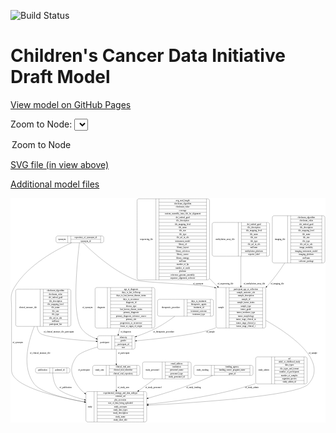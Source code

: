 <link rel='stylesheet' href="assets/style.css">
<link rel='stylesheet' href="https://unpkg.com/leaflet@1.5.1/dist/leaflet.css" integrity="sha512-xwE/Az9zrjBIphAcBb3F6JVqxf46+CDLwfLMHloNu6KEQCAWi6HcDUbeOfBIptF7tcCzusKFjFw2yuvEpDL9wQ==" crossorigin="">
<script type="text/javascript" src="https://code.jquery.com/jquery-3.2.1.min.js"></script>
<script type="text/javascript"  src="https://unpkg.com/leaflet@1.5.1/dist/leaflet.js"></script>
<script type="text/javascript" src="assets/actions.js"></script>

![Build Status](https://github.com/CBIIT/ccdi-model/actions/workflows/model-test-and-deploy.yml/badge.svg)

# Children's Cancer Data Initiative Draft Model

[View model on GitHub Pages](https://cbiit.github.io/ccdi-model/)



Zoom to Node: <select id="node_select">
  <option value="">Zoom to Node</option>
</select>
<div id="model"></div>

<p>
<a href="./model-desc/ccdi-model.svg">SVG file (in view above)</a>
<p>
<a href="./model-desc">Additional model files</a>
<div id='graph' style='display:off;'>
<svg width="2144pt" height="1528pt"
 viewBox="0.00 0.00 2144.19 1528.00" xmlns="http://www.w3.org/2000/svg" xmlns:xlink="http://www.w3.org/1999/xlink">
<g id="graph0" class="graph" transform="scale(1 1) rotate(0) translate(4 1524)">
<title>Perl</title>
<polygon fill="#ffffff" stroke="transparent" points="-4,4 -4,-1524 2140.1944,-1524 2140.1944,4 -4,4"/>
<!-- diagnosis -->
<g id="node1" class="node">
<title>diagnosis</title>
<path fill="none" stroke="#000000" d="M583.6944,-639.5C583.6944,-639.5 966.6944,-639.5 966.6944,-639.5 972.6944,-639.5 978.6944,-645.5 978.6944,-651.5 978.6944,-651.5 978.6944,-903.5 978.6944,-903.5 978.6944,-909.5 972.6944,-915.5 966.6944,-915.5 966.6944,-915.5 583.6944,-915.5 583.6944,-915.5 577.6944,-915.5 571.6944,-909.5 571.6944,-903.5 571.6944,-903.5 571.6944,-651.5 571.6944,-651.5 571.6944,-645.5 577.6944,-639.5 583.6944,-639.5"/>
<text text-anchor="middle" x="613.6944" y="-773.8" font-family="Times,serif" font-size="14.00" fill="#000000">diagnosis</text>
<polyline fill="none" stroke="#000000" points="655.6944,-639.5 655.6944,-915.5 "/>
<text text-anchor="middle" x="666.1944" y="-773.8" font-family="Times,serif" font-size="14.00" fill="#000000"> </text>
<polyline fill="none" stroke="#000000" points="676.6944,-639.5 676.6944,-915.5 "/>
<text text-anchor="middle" x="817.1944" y="-900.3" font-family="Times,serif" font-size="14.00" fill="#000000">age_at_diagnosis</text>
<polyline fill="none" stroke="#000000" points="676.6944,-892.5 957.6944,-892.5 "/>
<text text-anchor="middle" x="817.1944" y="-877.3" font-family="Times,serif" font-size="14.00" fill="#000000">days_to_last_followup</text>
<polyline fill="none" stroke="#000000" points="676.6944,-869.5 957.6944,-869.5 "/>
<text text-anchor="middle" x="817.1944" y="-854.3" font-family="Times,serif" font-size="14.00" fill="#000000">days_to_last_known_disease_status</text>
<polyline fill="none" stroke="#000000" points="676.6944,-846.5 957.6944,-846.5 "/>
<text text-anchor="middle" x="817.1944" y="-831.3" font-family="Times,serif" font-size="14.00" fill="#000000">days_to_recurrence</text>
<polyline fill="none" stroke="#000000" points="676.6944,-823.5 957.6944,-823.5 "/>
<text text-anchor="middle" x="817.1944" y="-808.3" font-family="Times,serif" font-size="14.00" fill="#000000">diagnosis_id</text>
<polyline fill="none" stroke="#000000" points="676.6944,-800.5 957.6944,-800.5 "/>
<text text-anchor="middle" x="817.1944" y="-785.3" font-family="Times,serif" font-size="14.00" fill="#000000">disease_type</text>
<polyline fill="none" stroke="#000000" points="676.6944,-777.5 957.6944,-777.5 "/>
<text text-anchor="middle" x="817.1944" y="-762.3" font-family="Times,serif" font-size="14.00" fill="#000000">last_known_disease_status</text>
<polyline fill="none" stroke="#000000" points="676.6944,-754.5 957.6944,-754.5 "/>
<text text-anchor="middle" x="817.1944" y="-739.3" font-family="Times,serif" font-size="14.00" fill="#000000">primary_diagnosis</text>
<polyline fill="none" stroke="#000000" points="676.6944,-731.5 957.6944,-731.5 "/>
<text text-anchor="middle" x="817.1944" y="-716.3" font-family="Times,serif" font-size="14.00" fill="#000000">primary_diagnosis_reference_source</text>
<polyline fill="none" stroke="#000000" points="676.6944,-708.5 957.6944,-708.5 "/>
<text text-anchor="middle" x="817.1944" y="-693.3" font-family="Times,serif" font-size="14.00" fill="#000000">primary_site</text>
<polyline fill="none" stroke="#000000" points="676.6944,-685.5 957.6944,-685.5 "/>
<text text-anchor="middle" x="817.1944" y="-670.3" font-family="Times,serif" font-size="14.00" fill="#000000">progression_or_recurrence</text>
<polyline fill="none" stroke="#000000" points="676.6944,-662.5 957.6944,-662.5 "/>
<text text-anchor="middle" x="817.1944" y="-647.3" font-family="Times,serif" font-size="14.00" fill="#000000">tissue_or_organ_of_origin</text>
<polyline fill="none" stroke="#000000" points="957.6944,-639.5 957.6944,-915.5 "/>
<text text-anchor="middle" x="968.1944" y="-773.8" font-family="Times,serif" font-size="14.00" fill="#000000"> </text>
</g>
<!-- participant -->
<g id="node8" class="node">
<title>participant</title>
<path fill="none" stroke="#000000" d="M600.6944,-495.5C600.6944,-495.5 831.6944,-495.5 831.6944,-495.5 837.6944,-495.5 843.6944,-501.5 843.6944,-507.5 843.6944,-507.5 843.6944,-575.5 843.6944,-575.5 843.6944,-581.5 837.6944,-587.5 831.6944,-587.5 831.6944,-587.5 600.6944,-587.5 600.6944,-587.5 594.6944,-587.5 588.6944,-581.5 588.6944,-575.5 588.6944,-575.5 588.6944,-507.5 588.6944,-507.5 588.6944,-501.5 594.6944,-495.5 600.6944,-495.5"/>
<text text-anchor="middle" x="636.6944" y="-537.8" font-family="Times,serif" font-size="14.00" fill="#000000">participant</text>
<polyline fill="none" stroke="#000000" points="684.6944,-495.5 684.6944,-587.5 "/>
<text text-anchor="middle" x="695.1944" y="-537.8" font-family="Times,serif" font-size="14.00" fill="#000000"> </text>
<polyline fill="none" stroke="#000000" points="705.6944,-495.5 705.6944,-587.5 "/>
<text text-anchor="middle" x="764.1944" y="-572.3" font-family="Times,serif" font-size="14.00" fill="#000000">ethnicity</text>
<polyline fill="none" stroke="#000000" points="705.6944,-564.5 822.6944,-564.5 "/>
<text text-anchor="middle" x="764.1944" y="-549.3" font-family="Times,serif" font-size="14.00" fill="#000000">gender</text>
<polyline fill="none" stroke="#000000" points="705.6944,-541.5 822.6944,-541.5 "/>
<text text-anchor="middle" x="764.1944" y="-526.3" font-family="Times,serif" font-size="14.00" fill="#000000">participant_id</text>
<polyline fill="none" stroke="#000000" points="705.6944,-518.5 822.6944,-518.5 "/>
<text text-anchor="middle" x="764.1944" y="-503.3" font-family="Times,serif" font-size="14.00" fill="#000000">race</text>
<polyline fill="none" stroke="#000000" points="822.6944,-495.5 822.6944,-587.5 "/>
<text text-anchor="middle" x="833.1944" y="-537.8" font-family="Times,serif" font-size="14.00" fill="#000000"> </text>
</g>
<!-- diagnosis&#45;&gt;participant -->
<g id="edge16" class="edge">
<title>diagnosis&#45;&gt;participant</title>
<path fill="none" stroke="#000000" d="M740.6179,-639.1938C736.9663,-624.5877 733.4218,-610.4096 730.2172,-597.5912"/>
<polygon fill="#000000" stroke="#000000" points="733.5454,-596.473 727.7245,-587.6204 726.7544,-598.1708 733.5454,-596.473"/>
<text text-anchor="middle" x="780.6944" y="-609.8" font-family="Times,serif" font-size="14.00" fill="#000000">of_diagnosis</text>
</g>
<!-- therapeutic_procedure -->
<g id="node2" class="node">
<title>therapeutic_procedure</title>
<path fill="none" stroke="#000000" d="M1008.6944,-720C1008.6944,-720 1365.6944,-720 1365.6944,-720 1371.6944,-720 1377.6944,-726 1377.6944,-732 1377.6944,-732 1377.6944,-823 1377.6944,-823 1377.6944,-829 1371.6944,-835 1365.6944,-835 1365.6944,-835 1008.6944,-835 1008.6944,-835 1002.6944,-835 996.6944,-829 996.6944,-823 996.6944,-823 996.6944,-732 996.6944,-732 996.6944,-726 1002.6944,-720 1008.6944,-720"/>
<text text-anchor="middle" x="1087.1944" y="-773.8" font-family="Times,serif" font-size="14.00" fill="#000000">therapeutic_procedure</text>
<polyline fill="none" stroke="#000000" points="1177.6944,-720 1177.6944,-835 "/>
<text text-anchor="middle" x="1188.1944" y="-773.8" font-family="Times,serif" font-size="14.00" fill="#000000"> </text>
<polyline fill="none" stroke="#000000" points="1198.6944,-720 1198.6944,-835 "/>
<text text-anchor="middle" x="1277.6944" y="-819.8" font-family="Times,serif" font-size="14.00" fill="#000000">days_to_treatment</text>
<polyline fill="none" stroke="#000000" points="1198.6944,-812 1356.6944,-812 "/>
<text text-anchor="middle" x="1277.6944" y="-796.8" font-family="Times,serif" font-size="14.00" fill="#000000">therapeutic_agents</text>
<polyline fill="none" stroke="#000000" points="1198.6944,-789 1356.6944,-789 "/>
<text text-anchor="middle" x="1277.6944" y="-773.8" font-family="Times,serif" font-size="14.00" fill="#000000">treatment_id</text>
<polyline fill="none" stroke="#000000" points="1198.6944,-766 1356.6944,-766 "/>
<text text-anchor="middle" x="1277.6944" y="-750.8" font-family="Times,serif" font-size="14.00" fill="#000000">treatment_outcome</text>
<polyline fill="none" stroke="#000000" points="1198.6944,-743 1356.6944,-743 "/>
<text text-anchor="middle" x="1277.6944" y="-727.8" font-family="Times,serif" font-size="14.00" fill="#000000">treatment_type</text>
<polyline fill="none" stroke="#000000" points="1356.6944,-720 1356.6944,-835 "/>
<text text-anchor="middle" x="1367.1944" y="-773.8" font-family="Times,serif" font-size="14.00" fill="#000000"> </text>
</g>
<!-- therapeutic_procedure&#45;&gt;participant -->
<g id="edge5" class="edge">
<title>therapeutic_procedure&#45;&gt;participant</title>
<path fill="none" stroke="#000000" d="M1114.5422,-719.9965C1078.0687,-692.969 1032.3396,-661.7644 988.1944,-639 945.9299,-617.2054 897.6704,-598.1828 853.6507,-582.8676"/>
<polygon fill="#000000" stroke="#000000" points="854.6281,-579.5025 844.0334,-579.5566 852.3494,-586.1213 854.6281,-579.5025"/>
<text text-anchor="middle" x="1039.1944" y="-609.8" font-family="Times,serif" font-size="14.00" fill="#000000">of_therapeutic_procedure</text>
</g>
<!-- clinical_measure_file -->
<g id="node3" class="node">
<title>clinical_measure_file</title>
<path fill="none" stroke="#000000" d="M43.1944,-651C43.1944,-651 395.1944,-651 395.1944,-651 401.1944,-651 407.1944,-657 407.1944,-663 407.1944,-663 407.1944,-892 407.1944,-892 407.1944,-898 401.1944,-904 395.1944,-904 395.1944,-904 43.1944,-904 43.1944,-904 37.1944,-904 31.1944,-898 31.1944,-892 31.1944,-892 31.1944,-663 31.1944,-663 31.1944,-657 37.1944,-651 43.1944,-651"/>
<text text-anchor="middle" x="114.6944" y="-773.8" font-family="Times,serif" font-size="14.00" fill="#000000">clinical_measure_file</text>
<polyline fill="none" stroke="#000000" points="198.1944,-651 198.1944,-904 "/>
<text text-anchor="middle" x="208.6944" y="-773.8" font-family="Times,serif" font-size="14.00" fill="#000000"> </text>
<polyline fill="none" stroke="#000000" points="219.1944,-651 219.1944,-904 "/>
<text text-anchor="middle" x="302.6944" y="-888.8" font-family="Times,serif" font-size="14.00" fill="#000000">checksum_algorithm</text>
<polyline fill="none" stroke="#000000" points="219.1944,-881 386.1944,-881 "/>
<text text-anchor="middle" x="302.6944" y="-865.8" font-family="Times,serif" font-size="14.00" fill="#000000">checksum_value</text>
<polyline fill="none" stroke="#000000" points="219.1944,-858 386.1944,-858 "/>
<text text-anchor="middle" x="302.6944" y="-842.8" font-family="Times,serif" font-size="14.00" fill="#000000">dcf_indexd_guid</text>
<polyline fill="none" stroke="#000000" points="219.1944,-835 386.1944,-835 "/>
<text text-anchor="middle" x="302.6944" y="-819.8" font-family="Times,serif" font-size="14.00" fill="#000000">file_description</text>
<polyline fill="none" stroke="#000000" points="219.1944,-812 386.1944,-812 "/>
<text text-anchor="middle" x="302.6944" y="-796.8" font-family="Times,serif" font-size="14.00" fill="#000000">file_mapping_level</text>
<polyline fill="none" stroke="#000000" points="219.1944,-789 386.1944,-789 "/>
<text text-anchor="middle" x="302.6944" y="-773.8" font-family="Times,serif" font-size="14.00" fill="#000000">file_name</text>
<polyline fill="none" stroke="#000000" points="219.1944,-766 386.1944,-766 "/>
<text text-anchor="middle" x="302.6944" y="-750.8" font-family="Times,serif" font-size="14.00" fill="#000000">file_size</text>
<polyline fill="none" stroke="#000000" points="219.1944,-743 386.1944,-743 "/>
<text text-anchor="middle" x="302.6944" y="-727.8" font-family="Times,serif" font-size="14.00" fill="#000000">file_type</text>
<polyline fill="none" stroke="#000000" points="219.1944,-720 386.1944,-720 "/>
<text text-anchor="middle" x="302.6944" y="-704.8" font-family="Times,serif" font-size="14.00" fill="#000000">file_url_in_cds</text>
<polyline fill="none" stroke="#000000" points="219.1944,-697 386.1944,-697 "/>
<text text-anchor="middle" x="302.6944" y="-681.8" font-family="Times,serif" font-size="14.00" fill="#000000">md5sum</text>
<polyline fill="none" stroke="#000000" points="219.1944,-674 386.1944,-674 "/>
<text text-anchor="middle" x="302.6944" y="-658.8" font-family="Times,serif" font-size="14.00" fill="#000000">participant_list</text>
<polyline fill="none" stroke="#000000" points="386.1944,-651 386.1944,-904 "/>
<text text-anchor="middle" x="396.6944" y="-773.8" font-family="Times,serif" font-size="14.00" fill="#000000"> </text>
</g>
<!-- clinical_measure_file&#45;&gt;participant -->
<g id="edge11" class="edge">
<title>clinical_measure_file&#45;&gt;participant</title>
<path fill="none" stroke="#000000" d="M177.6612,-650.9974C178.7405,-634.465 183.8457,-618.8403 195.1944,-606 220.2823,-577.6147 432.5351,-558.8939 578.2616,-549.2568"/>
<polygon fill="#000000" stroke="#000000" points="578.8851,-552.7236 588.6355,-548.5787 578.4284,-545.7386 578.8851,-552.7236"/>
<text text-anchor="middle" x="324.6944" y="-609.8" font-family="Times,serif" font-size="14.00" fill="#000000">of_clinical_measure_file_participant</text>
</g>
<!-- study -->
<g id="node9" class="node">
<title>study</title>
<path fill="none" stroke="#000000" d="M521.1944,-.5C521.1944,-.5 911.1944,-.5 911.1944,-.5 917.1944,-.5 923.1944,-6.5 923.1944,-12.5 923.1944,-12.5 923.1944,-195.5 923.1944,-195.5 923.1944,-201.5 917.1944,-207.5 911.1944,-207.5 911.1944,-207.5 521.1944,-207.5 521.1944,-207.5 515.1944,-207.5 509.1944,-201.5 509.1944,-195.5 509.1944,-195.5 509.1944,-12.5 509.1944,-12.5 509.1944,-6.5 515.1944,-.5 521.1944,-.5"/>
<text text-anchor="middle" x="537.1944" y="-100.3" font-family="Times,serif" font-size="14.00" fill="#000000">study</text>
<polyline fill="none" stroke="#000000" points="565.1944,-.5 565.1944,-207.5 "/>
<text text-anchor="middle" x="575.6944" y="-100.3" font-family="Times,serif" font-size="14.00" fill="#000000"> </text>
<polyline fill="none" stroke="#000000" points="586.1944,-.5 586.1944,-207.5 "/>
<text text-anchor="middle" x="744.1944" y="-192.3" font-family="Times,serif" font-size="14.00" fill="#000000">experimental_strategy_and_data_subtype</text>
<polyline fill="none" stroke="#000000" points="586.1944,-184.5 902.1944,-184.5 "/>
<text text-anchor="middle" x="744.1944" y="-169.3" font-family="Times,serif" font-size="14.00" fill="#000000">external_url</text>
<polyline fill="none" stroke="#000000" points="586.1944,-161.5 902.1944,-161.5 "/>
<text text-anchor="middle" x="744.1944" y="-146.3" font-family="Times,serif" font-size="14.00" fill="#000000">phs_accession</text>
<polyline fill="none" stroke="#000000" points="586.1944,-138.5 902.1944,-138.5 "/>
<text text-anchor="middle" x="744.1944" y="-123.3" font-family="Times,serif" font-size="14.00" fill="#000000">size_of_data_being_uploaded</text>
<polyline fill="none" stroke="#000000" points="586.1944,-115.5 902.1944,-115.5 "/>
<text text-anchor="middle" x="744.1944" y="-100.3" font-family="Times,serif" font-size="14.00" fill="#000000">study_acronym</text>
<polyline fill="none" stroke="#000000" points="586.1944,-92.5 902.1944,-92.5 "/>
<text text-anchor="middle" x="744.1944" y="-77.3" font-family="Times,serif" font-size="14.00" fill="#000000">study_data_types</text>
<polyline fill="none" stroke="#000000" points="586.1944,-69.5 902.1944,-69.5 "/>
<text text-anchor="middle" x="744.1944" y="-54.3" font-family="Times,serif" font-size="14.00" fill="#000000">study_description</text>
<polyline fill="none" stroke="#000000" points="586.1944,-46.5 902.1944,-46.5 "/>
<text text-anchor="middle" x="744.1944" y="-31.3" font-family="Times,serif" font-size="14.00" fill="#000000">study_name</text>
<polyline fill="none" stroke="#000000" points="586.1944,-23.5 902.1944,-23.5 "/>
<text text-anchor="middle" x="744.1944" y="-8.3" font-family="Times,serif" font-size="14.00" fill="#000000">study_short_title</text>
<polyline fill="none" stroke="#000000" points="902.1944,-.5 902.1944,-207.5 "/>
<text text-anchor="middle" x="912.6944" y="-100.3" font-family="Times,serif" font-size="14.00" fill="#000000"> </text>
</g>
<!-- clinical_measure_file&#45;&gt;study -->
<g id="edge19" class="edge">
<title>clinical_measure_file&#45;&gt;study</title>
<path fill="none" stroke="#000000" d="M157.9188,-650.7414C112.6756,-536.8004 72.2729,-370.6728 157.1944,-259 199.5367,-203.3194 360.5282,-162.4268 498.9331,-136.6687"/>
<polygon fill="#000000" stroke="#000000" points="499.657,-140.0943 508.8573,-134.8403 498.3886,-133.2102 499.657,-140.0943"/>
<text text-anchor="middle" x="197.1944" y="-465.8" font-family="Times,serif" font-size="14.00" fill="#000000">of_clinical_measure_file</text>
</g>
<!-- methylation_array_file -->
<g id="node4" class="node">
<title>methylation_array_file</title>
<path fill="none" stroke="#000000" d="M1380.6944,-1128.5C1380.6944,-1128.5 1747.6944,-1128.5 1747.6944,-1128.5 1753.6944,-1128.5 1759.6944,-1134.5 1759.6944,-1140.5 1759.6944,-1140.5 1759.6944,-1346.5 1759.6944,-1346.5 1759.6944,-1352.5 1753.6944,-1358.5 1747.6944,-1358.5 1747.6944,-1358.5 1380.6944,-1358.5 1380.6944,-1358.5 1374.6944,-1358.5 1368.6944,-1352.5 1368.6944,-1346.5 1368.6944,-1346.5 1368.6944,-1140.5 1368.6944,-1140.5 1368.6944,-1134.5 1374.6944,-1128.5 1380.6944,-1128.5"/>
<text text-anchor="middle" x="1457.6944" y="-1239.8" font-family="Times,serif" font-size="14.00" fill="#000000">methylation_array_file</text>
<polyline fill="none" stroke="#000000" points="1546.6944,-1128.5 1546.6944,-1358.5 "/>
<text text-anchor="middle" x="1557.1944" y="-1239.8" font-family="Times,serif" font-size="14.00" fill="#000000"> </text>
<polyline fill="none" stroke="#000000" points="1567.6944,-1128.5 1567.6944,-1358.5 "/>
<text text-anchor="middle" x="1653.1944" y="-1343.3" font-family="Times,serif" font-size="14.00" fill="#000000">dcf_indexd_guid</text>
<polyline fill="none" stroke="#000000" points="1567.6944,-1335.5 1738.6944,-1335.5 "/>
<text text-anchor="middle" x="1653.1944" y="-1320.3" font-family="Times,serif" font-size="14.00" fill="#000000">file_description</text>
<polyline fill="none" stroke="#000000" points="1567.6944,-1312.5 1738.6944,-1312.5 "/>
<text text-anchor="middle" x="1653.1944" y="-1297.3" font-family="Times,serif" font-size="14.00" fill="#000000">file_mapping_level</text>
<polyline fill="none" stroke="#000000" points="1567.6944,-1289.5 1738.6944,-1289.5 "/>
<text text-anchor="middle" x="1653.1944" y="-1274.3" font-family="Times,serif" font-size="14.00" fill="#000000">file_name</text>
<polyline fill="none" stroke="#000000" points="1567.6944,-1266.5 1738.6944,-1266.5 "/>
<text text-anchor="middle" x="1653.1944" y="-1251.3" font-family="Times,serif" font-size="14.00" fill="#000000">file_size</text>
<polyline fill="none" stroke="#000000" points="1567.6944,-1243.5 1738.6944,-1243.5 "/>
<text text-anchor="middle" x="1653.1944" y="-1228.3" font-family="Times,serif" font-size="14.00" fill="#000000">file_type</text>
<polyline fill="none" stroke="#000000" points="1567.6944,-1220.5 1738.6944,-1220.5 "/>
<text text-anchor="middle" x="1653.1944" y="-1205.3" font-family="Times,serif" font-size="14.00" fill="#000000">file_url_in_cds</text>
<polyline fill="none" stroke="#000000" points="1567.6944,-1197.5 1738.6944,-1197.5 "/>
<text text-anchor="middle" x="1653.1944" y="-1182.3" font-family="Times,serif" font-size="14.00" fill="#000000">md5sum</text>
<polyline fill="none" stroke="#000000" points="1567.6944,-1174.5 1738.6944,-1174.5 "/>
<text text-anchor="middle" x="1653.1944" y="-1159.3" font-family="Times,serif" font-size="14.00" fill="#000000">methylation_platform</text>
<polyline fill="none" stroke="#000000" points="1567.6944,-1151.5 1738.6944,-1151.5 "/>
<text text-anchor="middle" x="1653.1944" y="-1136.3" font-family="Times,serif" font-size="14.00" fill="#000000">reporter_label</text>
<polyline fill="none" stroke="#000000" points="1738.6944,-1128.5 1738.6944,-1358.5 "/>
<text text-anchor="middle" x="1749.1944" y="-1239.8" font-family="Times,serif" font-size="14.00" fill="#000000"> </text>
</g>
<!-- sample -->
<g id="node10" class="node">
<title>sample</title>
<path fill="none" stroke="#000000" d="M1407.1944,-639.5C1407.1944,-639.5 1721.1944,-639.5 1721.1944,-639.5 1727.1944,-639.5 1733.1944,-645.5 1733.1944,-651.5 1733.1944,-651.5 1733.1944,-903.5 1733.1944,-903.5 1733.1944,-909.5 1727.1944,-915.5 1721.1944,-915.5 1721.1944,-915.5 1407.1944,-915.5 1407.1944,-915.5 1401.1944,-915.5 1395.1944,-909.5 1395.1944,-903.5 1395.1944,-903.5 1395.1944,-651.5 1395.1944,-651.5 1395.1944,-645.5 1401.1944,-639.5 1407.1944,-639.5"/>
<text text-anchor="middle" x="1429.1944" y="-773.8" font-family="Times,serif" font-size="14.00" fill="#000000">sample</text>
<polyline fill="none" stroke="#000000" points="1463.1944,-639.5 1463.1944,-915.5 "/>
<text text-anchor="middle" x="1473.6944" y="-773.8" font-family="Times,serif" font-size="14.00" fill="#000000"> </text>
<polyline fill="none" stroke="#000000" points="1484.1944,-639.5 1484.1944,-915.5 "/>
<text text-anchor="middle" x="1598.1944" y="-900.3" font-family="Times,serif" font-size="14.00" fill="#000000">participant_age_at_collection</text>
<polyline fill="none" stroke="#000000" points="1484.1944,-892.5 1712.1944,-892.5 "/>
<text text-anchor="middle" x="1598.1944" y="-877.3" font-family="Times,serif" font-size="14.00" fill="#000000">sample_anatomic_site</text>
<polyline fill="none" stroke="#000000" points="1484.1944,-869.5 1712.1944,-869.5 "/>
<text text-anchor="middle" x="1598.1944" y="-854.3" font-family="Times,serif" font-size="14.00" fill="#000000">sample_description</text>
<polyline fill="none" stroke="#000000" points="1484.1944,-846.5 1712.1944,-846.5 "/>
<text text-anchor="middle" x="1598.1944" y="-831.3" font-family="Times,serif" font-size="14.00" fill="#000000">sample_id</text>
<polyline fill="none" stroke="#000000" points="1484.1944,-823.5 1712.1944,-823.5 "/>
<text text-anchor="middle" x="1598.1944" y="-808.3" font-family="Times,serif" font-size="14.00" fill="#000000">sample_tumor_status</text>
<polyline fill="none" stroke="#000000" points="1484.1944,-800.5 1712.1944,-800.5 "/>
<text text-anchor="middle" x="1598.1944" y="-785.3" font-family="Times,serif" font-size="14.00" fill="#000000">sample_type</text>
<polyline fill="none" stroke="#000000" points="1484.1944,-777.5 1712.1944,-777.5 "/>
<text text-anchor="middle" x="1598.1944" y="-762.3" font-family="Times,serif" font-size="14.00" fill="#000000">tumor_grade</text>
<polyline fill="none" stroke="#000000" points="1484.1944,-754.5 1712.1944,-754.5 "/>
<text text-anchor="middle" x="1598.1944" y="-739.3" font-family="Times,serif" font-size="14.00" fill="#000000">tumor_incidence_type</text>
<polyline fill="none" stroke="#000000" points="1484.1944,-731.5 1712.1944,-731.5 "/>
<text text-anchor="middle" x="1598.1944" y="-716.3" font-family="Times,serif" font-size="14.00" fill="#000000">tumor_morphology</text>
<polyline fill="none" stroke="#000000" points="1484.1944,-708.5 1712.1944,-708.5 "/>
<text text-anchor="middle" x="1598.1944" y="-693.3" font-family="Times,serif" font-size="14.00" fill="#000000">tumor_stage_clinical_m</text>
<polyline fill="none" stroke="#000000" points="1484.1944,-685.5 1712.1944,-685.5 "/>
<text text-anchor="middle" x="1598.1944" y="-670.3" font-family="Times,serif" font-size="14.00" fill="#000000">tumor_stage_clinical_n</text>
<polyline fill="none" stroke="#000000" points="1484.1944,-662.5 1712.1944,-662.5 "/>
<text text-anchor="middle" x="1598.1944" y="-647.3" font-family="Times,serif" font-size="14.00" fill="#000000">tumor_stage_clinical_t</text>
<polyline fill="none" stroke="#000000" points="1712.1944,-639.5 1712.1944,-915.5 "/>
<text text-anchor="middle" x="1722.6944" y="-773.8" font-family="Times,serif" font-size="14.00" fill="#000000"> </text>
</g>
<!-- methylation_array_file&#45;&gt;sample -->
<g id="edge7" class="edge">
<title>methylation_array_file&#45;&gt;sample</title>
<path fill="none" stroke="#000000" d="M1564.1944,-1128.309C1564.1944,-1067.1664 1564.1944,-991.336 1564.1944,-925.8368"/>
<polygon fill="#000000" stroke="#000000" points="1567.6945,-925.8346 1564.1944,-915.8347 1560.6945,-925.8347 1567.6945,-925.8346"/>
<text text-anchor="middle" x="1655.6944" y="-937.8" font-family="Times,serif" font-size="14.00" fill="#000000">of_methylation_array_file</text>
</g>
<!-- study_arm -->
<g id="node5" class="node">
<title>study_arm</title>
<path fill="none" stroke="#000000" d="M567.6944,-317C567.6944,-317 864.6944,-317 864.6944,-317 870.6944,-317 876.6944,-323 876.6944,-329 876.6944,-329 876.6944,-374 876.6944,-374 876.6944,-380 870.6944,-386 864.6944,-386 864.6944,-386 567.6944,-386 567.6944,-386 561.6944,-386 555.6944,-380 555.6944,-374 555.6944,-374 555.6944,-329 555.6944,-329 555.6944,-323 561.6944,-317 567.6944,-317"/>
<text text-anchor="middle" x="601.6944" y="-347.8" font-family="Times,serif" font-size="14.00" fill="#000000">study_arm</text>
<polyline fill="none" stroke="#000000" points="647.6944,-317 647.6944,-386 "/>
<text text-anchor="middle" x="658.1944" y="-347.8" font-family="Times,serif" font-size="14.00" fill="#000000"> </text>
<polyline fill="none" stroke="#000000" points="668.6944,-317 668.6944,-386 "/>
<text text-anchor="middle" x="762.1944" y="-370.8" font-family="Times,serif" font-size="14.00" fill="#000000">clinical_trial_arm</text>
<polyline fill="none" stroke="#000000" points="668.6944,-363 855.6944,-363 "/>
<text text-anchor="middle" x="762.1944" y="-347.8" font-family="Times,serif" font-size="14.00" fill="#000000">clinical_trial_identifier</text>
<polyline fill="none" stroke="#000000" points="668.6944,-340 855.6944,-340 "/>
<text text-anchor="middle" x="762.1944" y="-324.8" font-family="Times,serif" font-size="14.00" fill="#000000">clinical_trial_repository</text>
<polyline fill="none" stroke="#000000" points="855.6944,-317 855.6944,-386 "/>
<text text-anchor="middle" x="866.1944" y="-347.8" font-family="Times,serif" font-size="14.00" fill="#000000"> </text>
</g>
<!-- study_arm&#45;&gt;study -->
<g id="edge17" class="edge">
<title>study_arm&#45;&gt;study</title>
<path fill="none" stroke="#000000" d="M716.1944,-316.8256C716.1944,-290.8629 716.1944,-253.7725 716.1944,-217.8091"/>
<polygon fill="#000000" stroke="#000000" points="719.6945,-217.7056 716.1944,-207.7056 712.6945,-217.7056 719.6945,-217.7056"/>
<text text-anchor="middle" x="764.6944" y="-229.8" font-family="Times,serif" font-size="14.00" fill="#000000">of_study_arm</text>
</g>
<!-- publication -->
<g id="node6" class="node">
<title>publication</title>
<path fill="none" stroke="#000000" d="M178.1944,-333.5C178.1944,-333.5 388.1944,-333.5 388.1944,-333.5 394.1944,-333.5 400.1944,-339.5 400.1944,-345.5 400.1944,-345.5 400.1944,-357.5 400.1944,-357.5 400.1944,-363.5 394.1944,-369.5 388.1944,-369.5 388.1944,-369.5 178.1944,-369.5 178.1944,-369.5 172.1944,-369.5 166.1944,-363.5 166.1944,-357.5 166.1944,-357.5 166.1944,-345.5 166.1944,-345.5 166.1944,-339.5 172.1944,-333.5 178.1944,-333.5"/>
<text text-anchor="middle" x="214.6944" y="-347.8" font-family="Times,serif" font-size="14.00" fill="#000000">publication</text>
<polyline fill="none" stroke="#000000" points="263.1944,-333.5 263.1944,-369.5 "/>
<text text-anchor="middle" x="273.6944" y="-347.8" font-family="Times,serif" font-size="14.00" fill="#000000"> </text>
<polyline fill="none" stroke="#000000" points="284.1944,-333.5 284.1944,-369.5 "/>
<text text-anchor="middle" x="331.6944" y="-347.8" font-family="Times,serif" font-size="14.00" fill="#000000">pubmed_id</text>
<polyline fill="none" stroke="#000000" points="379.1944,-333.5 379.1944,-369.5 "/>
<text text-anchor="middle" x="389.6944" y="-347.8" font-family="Times,serif" font-size="14.00" fill="#000000"> </text>
</g>
<!-- publication&#45;&gt;study -->
<g id="edge6" class="edge">
<title>publication&#45;&gt;study</title>
<path fill="none" stroke="#000000" d="M283.3987,-333.4755C284.696,-306.4346 291.1394,-255.4103 320.1944,-226 347.4367,-198.4246 421.9174,-172.4461 499.0379,-151.6067"/>
<polygon fill="#000000" stroke="#000000" points="500.1858,-154.9229 508.9442,-148.9613 498.3797,-148.1599 500.1858,-154.9229"/>
<text text-anchor="middle" x="371.1944" y="-229.8" font-family="Times,serif" font-size="14.00" fill="#000000">of_publication</text>
</g>
<!-- imaging_file -->
<g id="node7" class="node">
<title>imaging_file</title>
<path fill="none" stroke="#000000" d="M1790.1944,-1082.5C1790.1944,-1082.5 2124.1944,-1082.5 2124.1944,-1082.5 2130.1944,-1082.5 2136.1944,-1088.5 2136.1944,-1094.5 2136.1944,-1094.5 2136.1944,-1392.5 2136.1944,-1392.5 2136.1944,-1398.5 2130.1944,-1404.5 2124.1944,-1404.5 2124.1944,-1404.5 1790.1944,-1404.5 1790.1944,-1404.5 1784.1944,-1404.5 1778.1944,-1398.5 1778.1944,-1392.5 1778.1944,-1392.5 1778.1944,-1094.5 1778.1944,-1094.5 1778.1944,-1088.5 1784.1944,-1082.5 1790.1944,-1082.5"/>
<text text-anchor="middle" x="1830.1944" y="-1239.8" font-family="Times,serif" font-size="14.00" fill="#000000">imaging_file</text>
<polyline fill="none" stroke="#000000" points="1882.1944,-1082.5 1882.1944,-1404.5 "/>
<text text-anchor="middle" x="1892.6944" y="-1239.8" font-family="Times,serif" font-size="14.00" fill="#000000"> </text>
<polyline fill="none" stroke="#000000" points="1903.1944,-1082.5 1903.1944,-1404.5 "/>
<text text-anchor="middle" x="2009.1944" y="-1389.3" font-family="Times,serif" font-size="14.00" fill="#000000">checksum_algorithm</text>
<polyline fill="none" stroke="#000000" points="1903.1944,-1381.5 2115.1944,-1381.5 "/>
<text text-anchor="middle" x="2009.1944" y="-1366.3" font-family="Times,serif" font-size="14.00" fill="#000000">checksum_value</text>
<polyline fill="none" stroke="#000000" points="1903.1944,-1358.5 2115.1944,-1358.5 "/>
<text text-anchor="middle" x="2009.1944" y="-1343.3" font-family="Times,serif" font-size="14.00" fill="#000000">dcf_indexd_guid</text>
<polyline fill="none" stroke="#000000" points="1903.1944,-1335.5 2115.1944,-1335.5 "/>
<text text-anchor="middle" x="2009.1944" y="-1320.3" font-family="Times,serif" font-size="14.00" fill="#000000">file_description</text>
<polyline fill="none" stroke="#000000" points="1903.1944,-1312.5 2115.1944,-1312.5 "/>
<text text-anchor="middle" x="2009.1944" y="-1297.3" font-family="Times,serif" font-size="14.00" fill="#000000">file_mapping_level</text>
<polyline fill="none" stroke="#000000" points="1903.1944,-1289.5 2115.1944,-1289.5 "/>
<text text-anchor="middle" x="2009.1944" y="-1274.3" font-family="Times,serif" font-size="14.00" fill="#000000">file_name</text>
<polyline fill="none" stroke="#000000" points="1903.1944,-1266.5 2115.1944,-1266.5 "/>
<text text-anchor="middle" x="2009.1944" y="-1251.3" font-family="Times,serif" font-size="14.00" fill="#000000">file_size</text>
<polyline fill="none" stroke="#000000" points="1903.1944,-1243.5 2115.1944,-1243.5 "/>
<text text-anchor="middle" x="2009.1944" y="-1228.3" font-family="Times,serif" font-size="14.00" fill="#000000">file_type</text>
<polyline fill="none" stroke="#000000" points="1903.1944,-1220.5 2115.1944,-1220.5 "/>
<text text-anchor="middle" x="2009.1944" y="-1205.3" font-family="Times,serif" font-size="14.00" fill="#000000">file_url_in_cds</text>
<polyline fill="none" stroke="#000000" points="1903.1944,-1197.5 2115.1944,-1197.5 "/>
<text text-anchor="middle" x="2009.1944" y="-1182.3" font-family="Times,serif" font-size="14.00" fill="#000000">image_modality</text>
<polyline fill="none" stroke="#000000" points="1903.1944,-1174.5 2115.1944,-1174.5 "/>
<text text-anchor="middle" x="2009.1944" y="-1159.3" font-family="Times,serif" font-size="14.00" fill="#000000">imaging_instrument_model</text>
<polyline fill="none" stroke="#000000" points="1903.1944,-1151.5 2115.1944,-1151.5 "/>
<text text-anchor="middle" x="2009.1944" y="-1136.3" font-family="Times,serif" font-size="14.00" fill="#000000">imaging_platform</text>
<polyline fill="none" stroke="#000000" points="1903.1944,-1128.5 2115.1944,-1128.5 "/>
<text text-anchor="middle" x="2009.1944" y="-1113.3" font-family="Times,serif" font-size="14.00" fill="#000000">md5sum</text>
<polyline fill="none" stroke="#000000" points="1903.1944,-1105.5 2115.1944,-1105.5 "/>
<text text-anchor="middle" x="2009.1944" y="-1090.3" font-family="Times,serif" font-size="14.00" fill="#000000">software_package</text>
<polyline fill="none" stroke="#000000" points="2115.1944,-1082.5 2115.1944,-1404.5 "/>
<text text-anchor="middle" x="2125.6944" y="-1239.8" font-family="Times,serif" font-size="14.00" fill="#000000"> </text>
</g>
<!-- imaging_file&#45;&gt;sample -->
<g id="edge10" class="edge">
<title>imaging_file&#45;&gt;sample</title>
<path fill="none" stroke="#000000" d="M1862.5023,-1082.4304C1830.0075,-1032.6341 1791.5756,-979.0677 1751.1944,-934 1747.7513,-930.1573 1744.2123,-926.3259 1740.5942,-922.5132"/>
<polygon fill="#000000" stroke="#000000" points="1743.0058,-919.972 1733.5433,-915.2064 1737.9686,-924.8328 1743.0058,-919.972"/>
<text text-anchor="middle" x="1811.6944" y="-937.8" font-family="Times,serif" font-size="14.00" fill="#000000">of_imaging_file</text>
</g>
<!-- participant&#45;&gt;study_arm -->
<g id="edge3" class="edge">
<title>participant&#45;&gt;study_arm</title>
<path fill="none" stroke="#000000" d="M716.1944,-495.0208C716.1944,-464.9487 716.1944,-426.0098 716.1944,-396.2801"/>
<polygon fill="#000000" stroke="#000000" points="719.6945,-396.178 716.1944,-386.178 712.6945,-396.178 719.6945,-396.178"/>
<text text-anchor="middle" x="766.6944" y="-465.8" font-family="Times,serif" font-size="14.00" fill="#000000">of_participant</text>
</g>
<!-- participant&#45;&gt;study -->
<g id="edge4" class="edge">
<title>participant&#45;&gt;study</title>
<path fill="none" stroke="#000000" d="M588.5649,-510.6939C527.1616,-493.0291 463.0227,-469.3612 445.1944,-444 397.9089,-376.735 403.939,-330.123 445.1944,-259 459.3042,-234.6752 478.8258,-213.8437 500.9862,-196.0885"/>
<polygon fill="#000000" stroke="#000000" points="503.1671,-198.8263 508.93,-189.9359 498.8808,-193.2921 503.1671,-198.8263"/>
<text text-anchor="middle" x="495.6944" y="-347.8" font-family="Times,serif" font-size="14.00" fill="#000000">of_participant</text>
</g>
<!-- sample&#45;&gt;participant -->
<g id="edge8" class="edge">
<title>sample&#45;&gt;participant</title>
<path fill="none" stroke="#000000" d="M1394.9794,-642.4777C1392.391,-641.2728 1389.7954,-640.1124 1387.1944,-639 1293.8556,-599.0815 1021.7073,-568.6948 854.059,-553.1159"/>
<polygon fill="#000000" stroke="#000000" points="854.1973,-549.6139 843.9179,-552.1797 853.5538,-556.5842 854.1973,-549.6139"/>
<text text-anchor="middle" x="1357.6944" y="-609.8" font-family="Times,serif" font-size="14.00" fill="#000000">of_sample</text>
</g>
<!-- sample&#45;&gt;study -->
<g id="edge9" class="edge">
<title>sample&#45;&gt;study</title>
<path fill="none" stroke="#000000" d="M1733.4638,-691.6832C1914.8121,-588.8227 2159.4718,-411.2545 2024.1944,-259 1953.1126,-178.9975 1286.5625,-133.1159 933.4281,-114.233"/>
<polygon fill="#000000" stroke="#000000" points="933.5036,-110.7321 923.3317,-113.6959 933.1317,-117.7222 933.5036,-110.7321"/>
<text text-anchor="middle" x="2054.6944" y="-465.8" font-family="Times,serif" font-size="14.00" fill="#000000">of_sample</text>
</g>
<!-- sequencing_file -->
<g id="node11" class="node">
<title>sequencing_file</title>
<path fill="none" stroke="#000000" d="M869.6944,-967.5C869.6944,-967.5 1338.6944,-967.5 1338.6944,-967.5 1344.6944,-967.5 1350.6944,-973.5 1350.6944,-979.5 1350.6944,-979.5 1350.6944,-1507.5 1350.6944,-1507.5 1350.6944,-1513.5 1344.6944,-1519.5 1338.6944,-1519.5 1338.6944,-1519.5 869.6944,-1519.5 869.6944,-1519.5 863.6944,-1519.5 857.6944,-1513.5 857.6944,-1507.5 857.6944,-1507.5 857.6944,-979.5 857.6944,-979.5 857.6944,-973.5 863.6944,-967.5 869.6944,-967.5"/>
<text text-anchor="middle" x="921.6944" y="-1239.8" font-family="Times,serif" font-size="14.00" fill="#000000">sequencing_file</text>
<polyline fill="none" stroke="#000000" points="985.6944,-967.5 985.6944,-1519.5 "/>
<text text-anchor="middle" x="996.1944" y="-1239.8" font-family="Times,serif" font-size="14.00" fill="#000000"> </text>
<polyline fill="none" stroke="#000000" points="1006.6944,-967.5 1006.6944,-1519.5 "/>
<text text-anchor="middle" x="1168.1944" y="-1504.3" font-family="Times,serif" font-size="14.00" fill="#000000">avg_read_length</text>
<polyline fill="none" stroke="#000000" points="1006.6944,-1496.5 1329.6944,-1496.5 "/>
<text text-anchor="middle" x="1168.1944" y="-1481.3" font-family="Times,serif" font-size="14.00" fill="#000000">checksum_algorithm</text>
<polyline fill="none" stroke="#000000" points="1006.6944,-1473.5 1329.6944,-1473.5 "/>
<text text-anchor="middle" x="1168.1944" y="-1458.3" font-family="Times,serif" font-size="14.00" fill="#000000">checksum_value</text>
<polyline fill="none" stroke="#000000" points="1006.6944,-1450.5 1329.6944,-1450.5 "/>
<text text-anchor="middle" x="1168.1944" y="-1435.3" font-family="Times,serif" font-size="14.00" fill="#000000">coverage</text>
<polyline fill="none" stroke="#000000" points="1006.6944,-1427.5 1329.6944,-1427.5 "/>
<text text-anchor="middle" x="1168.1944" y="-1412.3" font-family="Times,serif" font-size="14.00" fill="#000000">custom_assembly_fasta_file_for_alignment</text>
<polyline fill="none" stroke="#000000" points="1006.6944,-1404.5 1329.6944,-1404.5 "/>
<text text-anchor="middle" x="1168.1944" y="-1389.3" font-family="Times,serif" font-size="14.00" fill="#000000">dcf_indexd_guid</text>
<polyline fill="none" stroke="#000000" points="1006.6944,-1381.5 1329.6944,-1381.5 "/>
<text text-anchor="middle" x="1168.1944" y="-1366.3" font-family="Times,serif" font-size="14.00" fill="#000000">file_description</text>
<polyline fill="none" stroke="#000000" points="1006.6944,-1358.5 1329.6944,-1358.5 "/>
<text text-anchor="middle" x="1168.1944" y="-1343.3" font-family="Times,serif" font-size="14.00" fill="#000000">file_mapping_level</text>
<polyline fill="none" stroke="#000000" points="1006.6944,-1335.5 1329.6944,-1335.5 "/>
<text text-anchor="middle" x="1168.1944" y="-1320.3" font-family="Times,serif" font-size="14.00" fill="#000000">file_name</text>
<polyline fill="none" stroke="#000000" points="1006.6944,-1312.5 1329.6944,-1312.5 "/>
<text text-anchor="middle" x="1168.1944" y="-1297.3" font-family="Times,serif" font-size="14.00" fill="#000000">file_size</text>
<polyline fill="none" stroke="#000000" points="1006.6944,-1289.5 1329.6944,-1289.5 "/>
<text text-anchor="middle" x="1168.1944" y="-1274.3" font-family="Times,serif" font-size="14.00" fill="#000000">file_type</text>
<polyline fill="none" stroke="#000000" points="1006.6944,-1266.5 1329.6944,-1266.5 "/>
<text text-anchor="middle" x="1168.1944" y="-1251.3" font-family="Times,serif" font-size="14.00" fill="#000000">file_url_in_cds</text>
<polyline fill="none" stroke="#000000" points="1006.6944,-1243.5 1329.6944,-1243.5 "/>
<text text-anchor="middle" x="1168.1944" y="-1228.3" font-family="Times,serif" font-size="14.00" fill="#000000">instrument_model</text>
<polyline fill="none" stroke="#000000" points="1006.6944,-1220.5 1329.6944,-1220.5 "/>
<text text-anchor="middle" x="1168.1944" y="-1205.3" font-family="Times,serif" font-size="14.00" fill="#000000">library_id</text>
<polyline fill="none" stroke="#000000" points="1006.6944,-1197.5 1329.6944,-1197.5 "/>
<text text-anchor="middle" x="1168.1944" y="-1182.3" font-family="Times,serif" font-size="14.00" fill="#000000">library_layout</text>
<polyline fill="none" stroke="#000000" points="1006.6944,-1174.5 1329.6944,-1174.5 "/>
<text text-anchor="middle" x="1168.1944" y="-1159.3" font-family="Times,serif" font-size="14.00" fill="#000000">library_selection</text>
<polyline fill="none" stroke="#000000" points="1006.6944,-1151.5 1329.6944,-1151.5 "/>
<text text-anchor="middle" x="1168.1944" y="-1136.3" font-family="Times,serif" font-size="14.00" fill="#000000">library_source</text>
<polyline fill="none" stroke="#000000" points="1006.6944,-1128.5 1329.6944,-1128.5 "/>
<text text-anchor="middle" x="1168.1944" y="-1113.3" font-family="Times,serif" font-size="14.00" fill="#000000">library_strategy</text>
<polyline fill="none" stroke="#000000" points="1006.6944,-1105.5 1329.6944,-1105.5 "/>
<text text-anchor="middle" x="1168.1944" y="-1090.3" font-family="Times,serif" font-size="14.00" fill="#000000">md5sum</text>
<polyline fill="none" stroke="#000000" points="1006.6944,-1082.5 1329.6944,-1082.5 "/>
<text text-anchor="middle" x="1168.1944" y="-1067.3" font-family="Times,serif" font-size="14.00" fill="#000000">number_of_bp</text>
<polyline fill="none" stroke="#000000" points="1006.6944,-1059.5 1329.6944,-1059.5 "/>
<text text-anchor="middle" x="1168.1944" y="-1044.3" font-family="Times,serif" font-size="14.00" fill="#000000">number_of_reads</text>
<polyline fill="none" stroke="#000000" points="1006.6944,-1036.5 1329.6944,-1036.5 "/>
<text text-anchor="middle" x="1168.1944" y="-1021.3" font-family="Times,serif" font-size="14.00" fill="#000000">platform</text>
<polyline fill="none" stroke="#000000" points="1006.6944,-1013.5 1329.6944,-1013.5 "/>
<text text-anchor="middle" x="1168.1944" y="-998.3" font-family="Times,serif" font-size="14.00" fill="#000000">reference_genome_assembly</text>
<polyline fill="none" stroke="#000000" points="1006.6944,-990.5 1329.6944,-990.5 "/>
<text text-anchor="middle" x="1168.1944" y="-975.3" font-family="Times,serif" font-size="14.00" fill="#000000">sequence_alignment_software</text>
<polyline fill="none" stroke="#000000" points="1329.6944,-967.5 1329.6944,-1519.5 "/>
<text text-anchor="middle" x="1340.1944" y="-1239.8" font-family="Times,serif" font-size="14.00" fill="#000000"> </text>
</g>
<!-- sequencing_file&#45;&gt;sample -->
<g id="edge2" class="edge">
<title>sequencing_file&#45;&gt;sample</title>
<path fill="none" stroke="#000000" d="M1350.7973,-976.4537C1353.9412,-973.2774 1357.0745,-970.125 1360.1944,-967 1374.6494,-952.5212 1389.9008,-937.6502 1405.2902,-922.9124"/>
<polygon fill="#000000" stroke="#000000" points="1408.038,-925.1279 1412.8532,-915.6905 1403.2037,-920.0653 1408.038,-925.1279"/>
<text text-anchor="middle" x="1458.6944" y="-937.8" font-family="Times,serif" font-size="14.00" fill="#000000">of_sequencing_file</text>
</g>
<!-- study_personnel -->
<g id="node12" class="node">
<title>study_personnel</title>
<path fill="none" stroke="#000000" d="M906.6944,-294C906.6944,-294 1213.6944,-294 1213.6944,-294 1219.6944,-294 1225.6944,-300 1225.6944,-306 1225.6944,-306 1225.6944,-397 1225.6944,-397 1225.6944,-403 1219.6944,-409 1213.6944,-409 1213.6944,-409 906.6944,-409 906.6944,-409 900.6944,-409 894.6944,-403 894.6944,-397 894.6944,-397 894.6944,-306 894.6944,-306 894.6944,-300 900.6944,-294 906.6944,-294"/>
<text text-anchor="middle" x="961.6944" y="-347.8" font-family="Times,serif" font-size="14.00" fill="#000000">study_personnel</text>
<polyline fill="none" stroke="#000000" points="1028.6944,-294 1028.6944,-409 "/>
<text text-anchor="middle" x="1039.1944" y="-347.8" font-family="Times,serif" font-size="14.00" fill="#000000"> </text>
<polyline fill="none" stroke="#000000" points="1049.6944,-294 1049.6944,-409 "/>
<text text-anchor="middle" x="1127.1944" y="-393.8" font-family="Times,serif" font-size="14.00" fill="#000000">email_address</text>
<polyline fill="none" stroke="#000000" points="1049.6944,-386 1204.6944,-386 "/>
<text text-anchor="middle" x="1127.1944" y="-370.8" font-family="Times,serif" font-size="14.00" fill="#000000">institution</text>
<polyline fill="none" stroke="#000000" points="1049.6944,-363 1204.6944,-363 "/>
<text text-anchor="middle" x="1127.1944" y="-347.8" font-family="Times,serif" font-size="14.00" fill="#000000">personnel_name</text>
<polyline fill="none" stroke="#000000" points="1049.6944,-340 1204.6944,-340 "/>
<text text-anchor="middle" x="1127.1944" y="-324.8" font-family="Times,serif" font-size="14.00" fill="#000000">personnel_type</text>
<polyline fill="none" stroke="#000000" points="1049.6944,-317 1204.6944,-317 "/>
<text text-anchor="middle" x="1127.1944" y="-301.8" font-family="Times,serif" font-size="14.00" fill="#000000">study_personnel_id</text>
<polyline fill="none" stroke="#000000" points="1204.6944,-294 1204.6944,-409 "/>
<text text-anchor="middle" x="1215.1944" y="-347.8" font-family="Times,serif" font-size="14.00" fill="#000000"> </text>
</g>
<!-- study_personnel&#45;&gt;study -->
<g id="edge18" class="edge">
<title>study_personnel&#45;&gt;study</title>
<path fill="none" stroke="#000000" d="M979.9758,-293.7846C946.7055,-269.8474 906.9558,-241.2484 868.5323,-213.6036"/>
<polygon fill="#000000" stroke="#000000" points="870.5176,-210.7202 860.3561,-207.721 866.4294,-216.4024 870.5176,-210.7202"/>
<text text-anchor="middle" x="968.6944" y="-229.8" font-family="Times,serif" font-size="14.00" fill="#000000">of_study_personnel</text>
</g>
<!-- study_funding -->
<g id="node13" class="node">
<title>study_funding</title>
<path fill="none" stroke="#000000" d="M1255.6944,-317C1255.6944,-317 1634.6944,-317 1634.6944,-317 1640.6944,-317 1646.6944,-323 1646.6944,-329 1646.6944,-329 1646.6944,-374 1646.6944,-374 1646.6944,-380 1640.6944,-386 1634.6944,-386 1634.6944,-386 1255.6944,-386 1255.6944,-386 1249.6944,-386 1243.6944,-380 1243.6944,-374 1243.6944,-374 1243.6944,-329 1243.6944,-329 1243.6944,-323 1249.6944,-317 1255.6944,-317"/>
<text text-anchor="middle" x="1303.1944" y="-347.8" font-family="Times,serif" font-size="14.00" fill="#000000">study_funding</text>
<polyline fill="none" stroke="#000000" points="1362.6944,-317 1362.6944,-386 "/>
<text text-anchor="middle" x="1373.1944" y="-347.8" font-family="Times,serif" font-size="14.00" fill="#000000"> </text>
<polyline fill="none" stroke="#000000" points="1383.6944,-317 1383.6944,-386 "/>
<text text-anchor="middle" x="1504.6944" y="-370.8" font-family="Times,serif" font-size="14.00" fill="#000000">funding_agency</text>
<polyline fill="none" stroke="#000000" points="1383.6944,-363 1625.6944,-363 "/>
<text text-anchor="middle" x="1504.6944" y="-347.8" font-family="Times,serif" font-size="14.00" fill="#000000">funding_source_program_name</text>
<polyline fill="none" stroke="#000000" points="1383.6944,-340 1625.6944,-340 "/>
<text text-anchor="middle" x="1504.6944" y="-324.8" font-family="Times,serif" font-size="14.00" fill="#000000">grant_id</text>
<polyline fill="none" stroke="#000000" points="1625.6944,-317 1625.6944,-386 "/>
<text text-anchor="middle" x="1636.1944" y="-347.8" font-family="Times,serif" font-size="14.00" fill="#000000"> </text>
</g>
<!-- study_funding&#45;&gt;study -->
<g id="edge15" class="edge">
<title>study_funding&#45;&gt;study</title>
<path fill="none" stroke="#000000" d="M1372.7352,-316.9106C1332.6835,-298.4726 1281.7425,-276.1267 1235.1944,-259 1137.386,-223.0129 1026.9928,-189.1347 933.2426,-162.2842"/>
<polygon fill="#000000" stroke="#000000" points="933.9299,-158.8406 923.3532,-159.4601 932.0078,-165.5715 933.9299,-158.8406"/>
<text text-anchor="middle" x="1241.1944" y="-229.8" font-family="Times,serif" font-size="14.00" fill="#000000">of_study_funding</text>
</g>
<!-- study_admin -->
<g id="node14" class="node">
<title>study_admin</title>
<path fill="none" stroke="#000000" d="M1677.1944,-259.5C1677.1944,-259.5 2003.1944,-259.5 2003.1944,-259.5 2009.1944,-259.5 2015.1944,-265.5 2015.1944,-271.5 2015.1944,-271.5 2015.1944,-431.5 2015.1944,-431.5 2015.1944,-437.5 2009.1944,-443.5 2003.1944,-443.5 2003.1944,-443.5 1677.1944,-443.5 1677.1944,-443.5 1671.1944,-443.5 1665.1944,-437.5 1665.1944,-431.5 1665.1944,-431.5 1665.1944,-271.5 1665.1944,-271.5 1665.1944,-265.5 1671.1944,-259.5 1677.1944,-259.5"/>
<text text-anchor="middle" x="1719.1944" y="-347.8" font-family="Times,serif" font-size="14.00" fill="#000000">study_admin</text>
<polyline fill="none" stroke="#000000" points="1773.1944,-259.5 1773.1944,-443.5 "/>
<text text-anchor="middle" x="1783.6944" y="-347.8" font-family="Times,serif" font-size="14.00" fill="#000000"> </text>
<polyline fill="none" stroke="#000000" points="1794.1944,-259.5 1794.1944,-443.5 "/>
<text text-anchor="middle" x="1894.1944" y="-428.3" font-family="Times,serif" font-size="14.00" fill="#000000">acl</text>
<polyline fill="none" stroke="#000000" points="1794.1944,-420.5 1994.1944,-420.5 "/>
<text text-anchor="middle" x="1894.1944" y="-405.3" font-family="Times,serif" font-size="14.00" fill="#000000">adult_or_childhood_study</text>
<polyline fill="none" stroke="#000000" points="1794.1944,-397.5 1994.1944,-397.5 "/>
<text text-anchor="middle" x="1894.1944" y="-382.3" font-family="Times,serif" font-size="14.00" fill="#000000">data_types</text>
<polyline fill="none" stroke="#000000" points="1794.1944,-374.5 1994.1944,-374.5 "/>
<text text-anchor="middle" x="1894.1944" y="-359.3" font-family="Times,serif" font-size="14.00" fill="#000000">file_types_and_format</text>
<polyline fill="none" stroke="#000000" points="1794.1944,-351.5 1994.1944,-351.5 "/>
<text text-anchor="middle" x="1894.1944" y="-336.3" font-family="Times,serif" font-size="14.00" fill="#000000">number_of_participants</text>
<polyline fill="none" stroke="#000000" points="1794.1944,-328.5 1994.1944,-328.5 "/>
<text text-anchor="middle" x="1894.1944" y="-313.3" font-family="Times,serif" font-size="14.00" fill="#000000">number_of_samples</text>
<polyline fill="none" stroke="#000000" points="1794.1944,-305.5 1994.1944,-305.5 "/>
<text text-anchor="middle" x="1894.1944" y="-290.3" font-family="Times,serif" font-size="14.00" fill="#000000">organism_species</text>
<polyline fill="none" stroke="#000000" points="1794.1944,-282.5 1994.1944,-282.5 "/>
<text text-anchor="middle" x="1894.1944" y="-267.3" font-family="Times,serif" font-size="14.00" fill="#000000">study_admin_id</text>
<polyline fill="none" stroke="#000000" points="1994.1944,-259.5 1994.1944,-443.5 "/>
<text text-anchor="middle" x="2004.6944" y="-347.8" font-family="Times,serif" font-size="14.00" fill="#000000"> </text>
</g>
<!-- study_admin&#45;&gt;study -->
<g id="edge1" class="edge">
<title>study_admin&#45;&gt;study</title>
<path fill="none" stroke="#000000" d="M1665.1496,-262.026C1662.1558,-260.9781 1659.1693,-259.9681 1656.1944,-259 1415.6114,-180.707 1126.9256,-140.6375 933.5177,-121.066"/>
<polygon fill="#000000" stroke="#000000" points="933.8157,-117.5784 923.5165,-120.0636 933.1176,-124.5435 933.8157,-117.5784"/>
<text text-anchor="middle" x="1638.6944" y="-229.8" font-family="Times,serif" font-size="14.00" fill="#000000">of_study_admin</text>
</g>
<!-- synonym -->
<g id="node15" class="node">
<title>synonym</title>
<path fill="none" stroke="#000000" d="M317.6944,-1220.5C317.6944,-1220.5 618.6944,-1220.5 618.6944,-1220.5 624.6944,-1220.5 630.6944,-1226.5 630.6944,-1232.5 630.6944,-1232.5 630.6944,-1254.5 630.6944,-1254.5 630.6944,-1260.5 624.6944,-1266.5 618.6944,-1266.5 618.6944,-1266.5 317.6944,-1266.5 317.6944,-1266.5 311.6944,-1266.5 305.6944,-1260.5 305.6944,-1254.5 305.6944,-1254.5 305.6944,-1232.5 305.6944,-1232.5 305.6944,-1226.5 311.6944,-1220.5 317.6944,-1220.5"/>
<text text-anchor="middle" x="345.6944" y="-1239.8" font-family="Times,serif" font-size="14.00" fill="#000000">synonym</text>
<polyline fill="none" stroke="#000000" points="385.6944,-1220.5 385.6944,-1266.5 "/>
<text text-anchor="middle" x="396.1944" y="-1239.8" font-family="Times,serif" font-size="14.00" fill="#000000"> </text>
<polyline fill="none" stroke="#000000" points="406.6944,-1220.5 406.6944,-1266.5 "/>
<text text-anchor="middle" x="508.1944" y="-1251.3" font-family="Times,serif" font-size="14.00" fill="#000000">repository_of_synonym_id</text>
<polyline fill="none" stroke="#000000" points="406.6944,-1243.5 609.6944,-1243.5 "/>
<text text-anchor="middle" x="508.1944" y="-1228.3" font-family="Times,serif" font-size="14.00" fill="#000000">synonym_id</text>
<polyline fill="none" stroke="#000000" points="609.6944,-1220.5 609.6944,-1266.5 "/>
<text text-anchor="middle" x="620.1944" y="-1239.8" font-family="Times,serif" font-size="14.00" fill="#000000"> </text>
</g>
<!-- synonym&#45;&gt;participant -->
<g id="edge12" class="edge">
<title>synonym&#45;&gt;participant</title>
<path fill="none" stroke="#000000" d="M465.274,-1220.4416C453.2552,-1121.7459 411.2684,-735.5353 477.1944,-639 501.0008,-604.1404 539.6471,-581.7337 578.989,-567.3353"/>
<polygon fill="#000000" stroke="#000000" points="580.1729,-570.6292 588.4571,-564.0246 577.8623,-564.0216 580.1729,-570.6292"/>
<text text-anchor="middle" x="519.6944" y="-773.8" font-family="Times,serif" font-size="14.00" fill="#000000">of_synonym</text>
</g>
<!-- synonym&#45;&gt;study -->
<g id="edge13" class="edge">
<title>synonym&#45;&gt;study</title>
<path fill="none" stroke="#000000" d="M412.3918,-1220.3507C314.9499,-1176.7229 115.2999,-1072.4301 22.1944,-916 -9.5832,-862.6092 3.1944,-839.6321 3.1944,-777.5 3.1944,-777.5 3.1944,-777.5 3.1944,-351.5 3.1944,-245.2502 289.3364,-174.2917 499.079,-136.5508"/>
<polygon fill="#000000" stroke="#000000" points="499.7781,-139.9814 509.0075,-134.7787 498.5481,-133.0903 499.7781,-139.9814"/>
<text text-anchor="middle" x="45.6944" y="-537.8" font-family="Times,serif" font-size="14.00" fill="#000000">of_synonym</text>
</g>
<!-- synonym&#45;&gt;sample -->
<g id="edge14" class="edge">
<title>synonym&#45;&gt;sample</title>
<path fill="none" stroke="#000000" d="M490.4664,-1220.3914C545.3564,-1165.1369 693.9873,-1025.6237 849.1944,-967 903.0628,-946.6532 1297.0881,-938.8725 1385.4463,-915.7587"/>
<polygon fill="#000000" stroke="#000000" points="1386.5843,-919.0696 1395.0556,-912.7066 1384.4652,-912.398 1386.5843,-919.0696"/>
<text text-anchor="middle" x="1272.6944" y="-937.8" font-family="Times,serif" font-size="14.00" fill="#000000">of_synonym</text>
</g>
</g>
</svg>
</div>
